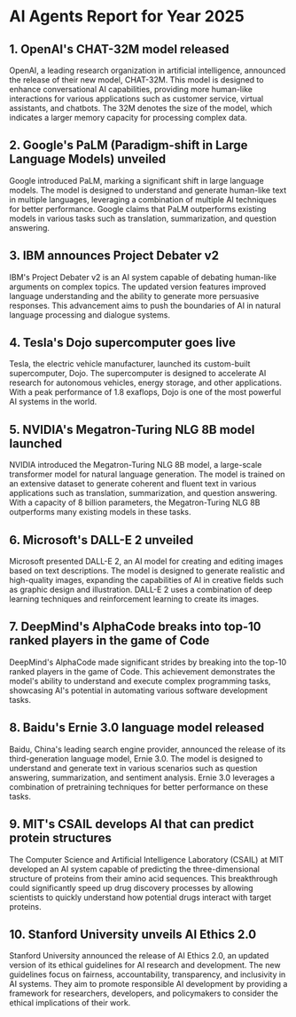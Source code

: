 # AI Agents Report for Year 2025

## 1. OpenAI's CHAT-32M model released

OpenAI, a leading research organization in artificial intelligence, announced the release of their new model, CHAT-32M. This model is designed to enhance conversational AI capabilities, providing more human-like interactions for various applications such as customer service, virtual assistants, and chatbots. The 32M denotes the size of the model, which indicates a larger memory capacity for processing complex data.

## 2. Google's PaLM (Paradigm-shift in Large Language Models) unveiled

Google introduced PaLM, marking a significant shift in large language models. The model is designed to understand and generate human-like text in multiple languages, leveraging a combination of multiple AI techniques for better performance. Google claims that PaLM outperforms existing models in various tasks such as translation, summarization, and question answering.

## 3. IBM announces Project Debater v2

IBM's Project Debater v2 is an AI system capable of debating human-like arguments on complex topics. The updated version features improved language understanding and the ability to generate more persuasive responses. This advancement aims to push the boundaries of AI in natural language processing and dialogue systems.

## 4. Tesla's Dojo supercomputer goes live

Tesla, the electric vehicle manufacturer, launched its custom-built supercomputer, Dojo. The supercomputer is designed to accelerate AI research for autonomous vehicles, energy storage, and other applications. With a peak performance of 1.8 exaflops, Dojo is one of the most powerful AI systems in the world.

## 5. NVIDIA's Megatron-Turing NLG 8B model launched

NVIDIA introduced the Megatron-Turing NLG 8B model, a large-scale transformer model for natural language generation. The model is trained on an extensive dataset to generate coherent and fluent text in various applications such as translation, summarization, and question answering. With a capacity of 8 billion parameters, the Megatron-Turing NLG 8B outperforms many existing models in these tasks.

## 6. Microsoft's DALL-E 2 unveiled

Microsoft presented DALL-E 2, an AI model for creating and editing images based on text descriptions. The model is designed to generate realistic and high-quality images, expanding the capabilities of AI in creative fields such as graphic design and illustration. DALL-E 2 uses a combination of deep learning techniques and reinforcement learning to create its images.

## 7. DeepMind's AlphaCode breaks into top-10 ranked players in the game of Code

DeepMind's AlphaCode made significant strides by breaking into the top-10 ranked players in the game of Code. This achievement demonstrates the model's ability to understand and execute complex programming tasks, showcasing AI's potential in automating various software development tasks.

## 8. Baidu's Ernie 3.0 language model released

Baidu, China's leading search engine provider, announced the release of its third-generation language model, Ernie 3.0. The model is designed to understand and generate text in various scenarios such as question answering, summarization, and sentiment analysis. Ernie 3.0 leverages a combination of pretraining techniques for better performance on these tasks.

## 9. MIT's CSAIL develops AI that can predict protein structures

The Computer Science and Artificial Intelligence Laboratory (CSAIL) at MIT developed an AI system capable of predicting the three-dimensional structure of proteins from their amino acid sequences. This breakthrough could significantly speed up drug discovery processes by allowing scientists to quickly understand how potential drugs interact with target proteins.

## 10. Stanford University unveils AI Ethics 2.0

Stanford University announced the release of AI Ethics 2.0, an updated version of its ethical guidelines for AI research and development. The new guidelines focus on fairness, accountability, transparency, and inclusivity in AI systems. They aim to promote responsible AI development by providing a framework for researchers, developers, and policymakers to consider the ethical implications of their work.